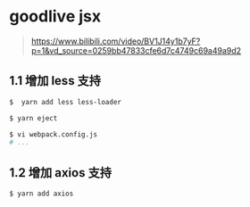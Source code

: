 # goodlive jsx

> https://www.bilibili.com/video/BV1J14y1b7yF?p=1&vd_source=0259bb47833cfe6d7c4749c69a49a9d2

## 1.1 增加 less 支持

```bash
$  yarn add less less-loader
```

```bash
$ yarn eject

$ vi webpack.config.js
# ...
```

## 1.2 增加 axios 支持

```bash
$ yarn add axios
```